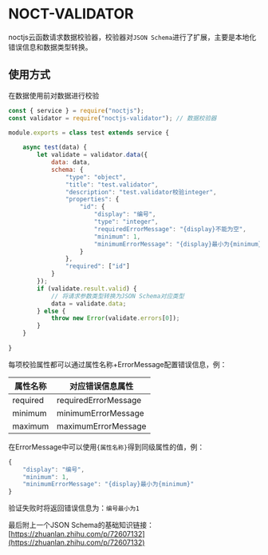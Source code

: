 # NOCT-VALIDATOR

noctjs云函数请求数据校验器，校验器对`JSON Schema`进行了扩展，主要是本地化错误信息和数据类型转换。

## 使用方式
在数据使用前对数据进行校验
```javascript
const { service } = require("noctjs");
const validator = require("noctjs-validator"); // 数据校验器

module.exports = class test extends service {
	
	async test(data) {
		let validate = validator.data({
			data: data,
			schema: {
				"type": "object",
				"title": "test.validator",
				"description": "test.validator校验integer",
				"properties": {
					"id": {
						"display": "编号",
						"type": "integer",
						"requiredErrorMessage": "{display}不能为空",
						"minimum": 1,
						"minimumErrorMessage": "{display}最小为{minimum}"
					}
				},
				"required": ["id"]
			}
		});
		if (validate.result.valid) {
			// 将请求参数类型转换为JSON Schema对应类型
			data = validate.data;
		} else {
			throw new Error(validate.errors[0]);
		}
	}
	
}
```

每项校验属性都可以通过属性名称+ErrorMessage配置错误信息，例：

|属性名称|对应错误信息属性|
|--	|--	|
|required|requiredErrorMessage|
|minimum|minimumErrorMessage|
|maximum|maximumErrorMessage|

在ErrorMessage中可以使用`{属性名称}`得到同级属性的值，例：

```javascript
{
	"display": "编号",
	"minimum": 1,
	"minimumErrorMessage": "{display}最小为{minimum}"
}
```

验证失败时将返回错误信息为：`编号最小为1`

最后附上一个JSON Schema的基础知识链接：[https://zhuanlan.zhihu.com/p/72607132](https://zhuanlan.zhihu.com/p/72607132)